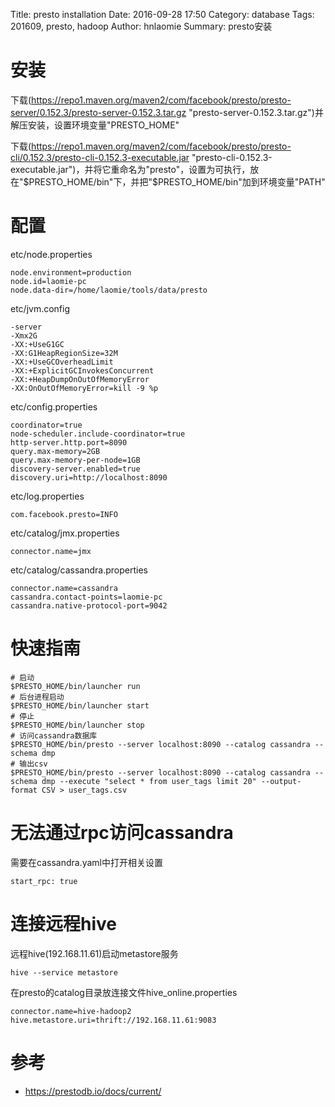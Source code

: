 Title: presto installation
Date: 2016-09-28 17:50
Category: database
Tags: 201609, presto, hadoop 
Author: hnlaomie
Summary: presto安装

安装
=========================
下载(https://repo1.maven.org/maven2/com/facebook/presto/presto-server/0.152.3/presto-server-0.152.3.tar.gz "presto-server-0.152.3.tar.gz")并解压安装，设置环境变量"PRESTO_HOME"

下载(https://repo1.maven.org/maven2/com/facebook/presto/presto-cli/0.152.3/presto-cli-0.152.3-executable.jar "presto-cli-0.152.3-executable.jar")，并将它重命名为"presto"，设置为可执行，放在"$PRESTO_HOME/bin"下，并把"$PRESTO_HOME/bin"加到环境变量"PATH"

配置
=========================
etc/node.properties
```
node.environment=production
node.id=laomie-pc
node.data-dir=/home/laomie/tools/data/presto
```
etc/jvm.config
```
-server
-Xmx2G
-XX:+UseG1GC
-XX:G1HeapRegionSize=32M
-XX:+UseGCOverheadLimit
-XX:+ExplicitGCInvokesConcurrent
-XX:+HeapDumpOnOutOfMemoryError
-XX:OnOutOfMemoryError=kill -9 %p
```
etc/config.properties
```
coordinator=true
node-scheduler.include-coordinator=true
http-server.http.port=8090
query.max-memory=2GB
query.max-memory-per-node=1GB
discovery-server.enabled=true
discovery.uri=http://localhost:8090
```
etc/log.properties
```
com.facebook.presto=INFO
```
etc/catalog/jmx.properties
```
connector.name=jmx
```
etc/catalog/cassandra.properties
```
connector.name=cassandra
cassandra.contact-points=laomie-pc
cassandra.native-protocol-port=9042
```

快速指南
=======================
```
# 启动
$PRESTO_HOME/bin/launcher run
# 后台进程启动
$PRESTO_HOME/bin/launcher start
# 停止
$PRESTO_HOME/bin/launcher stop
# 访问cassandra数据库
$PRESTO_HOME/bin/presto --server localhost:8090 --catalog cassandra --schema dmp
# 输出csv
$PRESTO_HOME/bin/presto --server localhost:8090 --catalog cassandra --schema dmp --execute "select * from user_tags limit 20" --output-format CSV > user_tags.csv
```

无法通过rpc访问cassandra
=================================
需要在cassandra.yaml中打开相关设置
```
start_rpc: true
```

连接远程hive
===========================
远程hive(192.168.11.61)启动metastore服务
```
hive --service metastore
```
在presto的catalog目录放连接文件hive_online.properties
```
connector.name=hive-hadoop2
hive.metastore.uri=thrift://192.168.11.61:9083
```

参考
===============================
* <https://prestodb.io/docs/current/>
